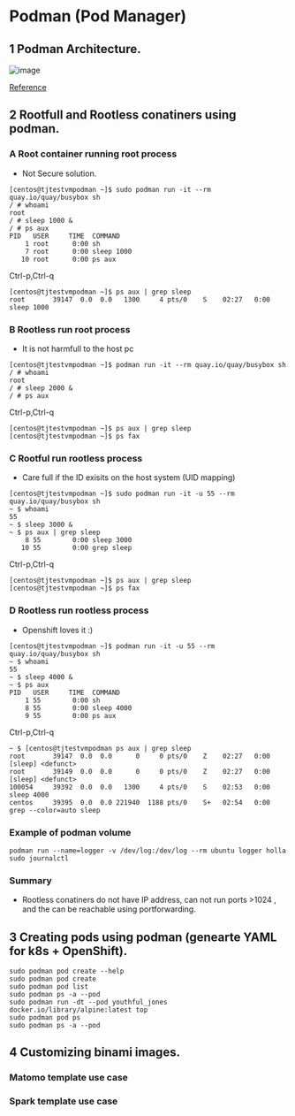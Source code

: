 # Podman (Pod Manager)
## 1 Podman Architecture.
![image](https://user-images.githubusercontent.com/51382410/194245279-f551c680-6105-42f9-86b9-6b6899410f5d.png)

[Reference](https://developers.redhat.com/blog/2019/01/15/podman-managing-containers-pods#podman_pods__what_you_need_to_know)

## 2 Rootfull and Rootless conatiners using podman.
### A Root container running root process
- Not Secure solution.
```
[centos@tjtestvmpodman ~]$ sudo podman run -it --rm quay.io/quay/busybox sh 
/ # whoami 
root
/ # sleep 1000 &
/ # ps aux
PID   USER     TIME  COMMAND
    1 root      0:00 sh
    7 root      0:00 sleep 1000
   10 root      0:00 ps aux
```
Ctrl-p,Ctrl-q
```
[centos@tjtestvmpodman ~]$ ps aux | grep sleep
root       39147  0.0  0.0   1300     4 pts/0    S    02:27   0:00 sleep 1000
```
### B Rootless run root process
- It is not harmfull to the host pc
```
[centos@tjtestvmpodman ~]$ podman run -it --rm quay.io/quay/busybox sh 
/ # whoami 
root
/ # sleep 2000 &
/ # ps aux
```
Ctrl-p,Ctrl-q
```
[centos@tjtestvmpodman ~]$ ps aux | grep sleep
[centos@tjtestvmpodman ~]$ ps fax
```

### C Rootful run rootless process
- Care full if the ID exisits on the host system (UID mapping)
```
[centos@tjtestvmpodman ~]$ sudo podman run -it -u 55 --rm quay.io/quay/busybox sh 
~ $ whoami 
55
~ $ sleep 3000 &
~ $ ps aux | grep sleep
    8 55        0:00 sleep 3000
   10 55        0:00 grep sleep
```
Ctrl-p,Ctrl-q
```
[centos@tjtestvmpodman ~]$ ps aux | grep sleep
[centos@tjtestvmpodman ~]$ ps fax
```

### D Rootless run rootless process
- Openshift loves it :) 

```
[centos@tjtestvmpodman ~]$ podman run -it -u 55 --rm quay.io/quay/busybox sh
~ $ whoami 
55
~ $ sleep 4000 &
~ $ ps aux
PID   USER     TIME  COMMAND
    1 55        0:00 sh
    8 55        0:00 sleep 4000
    9 55        0:00 ps aux
```
Ctrl-p,Ctrl-q
```
~ $ [centos@tjtestvmpodman ps aux | grep sleep
root       39147  0.0  0.0      0     0 pts/0    Z    02:27   0:00 [sleep] <defunct>
root       39149  0.0  0.0      0     0 pts/0    Z    02:27   0:00 [sleep] <defunct>
100054     39392  0.0  0.0   1300     4 pts/0    S    02:53   0:00 sleep 4000
centos     39395  0.0  0.0 221940  1188 pts/0    S+   02:54   0:00 grep --color=auto sleep
```
### Example of podman volume
  ```
  podman run --name=logger -v /dev/log:/dev/log --rm ubuntu logger holla
  sudo journalctl
  ```
### Summary
- Rootless conatiners do not have IP address, can not run ports >1024 , and the can be reachable using portforwarding.
## 3 Creating pods using podman (genearte YAML for k8s + OpenShift).
```
sudo podman pod create --help
sudo podman pod create
sudo podman pod list
sudo podman ps -a --pod
sudo podman run -dt --pod youthful_jones docker.io/library/alpine:latest top
sudo podman pod ps
sudo podman ps -a --pod
```
## 4 Customizing binami images.
### Matomo template use case
### Spark template use case

